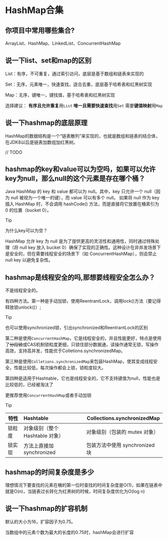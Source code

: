 # HashMap合集

## 你项目中常用哪些集合?

ArrayList、HashMap、LinkedList、ConcurrentHashMap





## 说一下list、set和map的区别

List：有序，不可重复，通过索引访问，底层是基于数组和链表来实现的

Set：无序，元素唯一，快速查找，适合去重，底层基于哈希表和红黑树实现

Map：无序，键唯一，键找值，基于哈希表和红黑树实现

选择建议：
**有序且允许重复**用`List`
**唯一且需要快速查找**用`Set`
需要**键值映射**用`Map`



## 说一下hashmap的底层原理

HashMap的数据结构是一个“链表散列”来实现的，也就是数组和链表的结合体，在JDK8以后是链表加数组加红黑树。

// TODO









## hashmap的key和value可以为空吗，如果可以允许key为null，那么null的这个元素是存在哪个桶？

Java HashMap 的 key 和 value 都可以为 null。其中，key 只允许一个 null（因为 null 被视为一个唯一的键），而 value 可以有多个 null。 如果将 null 作为 key 插入 HashMap 时，不会调用 hashCode() 方法，而是直接将它放置在桶索引为 0 的位置（bucket 0）。

> [!tip]
>
> 为什么key可以为空？
>
> HashMap 允许 key 为 null 是为了提供更高的灵活性和通用性，同时通过特殊处理（将 null key 放入 bucket 0）确保了实现的正确性。这种设计在非并发场景下是安全的，但在需要线程安全的场景下（如 ConcurrentHashMap），则会禁止 null key 以避免复杂性。





## hashmap是线程安全的吗,那想要线程安全怎么办？

不是线程安全的。

有四种方法。第一种是手动加锁，使用ReentrantLock，调用lock()方法（要记得释放锁unlock()）;

> [!tip]
>
> 也可以使用synchronized锁，引出synchronized和ReentrantLock的区别

第二种是使用`ConcurrentHashMap`，它是线程安全的，并且性能更好，特点是使用了~~分段锁~~或CAS机制锁粒度更细，只锁住部分数据通，读操作通常无锁，写操作高效，支持高并发，性能优于Colletions.synchronizedMap。

第三种是使用`Colletions.synchronizedMap`来包装HashMap，使其变成线程安全，性能比较低，每次操作都会上锁，锁粒度较大。

第四种是适用于Hashtable，它也是线程安全的，它不支持键值为null，性能也是比较低的，已经被淘汰了

更推荐使用`ConcurrentHashMap`或者手动加锁

> [!tip]
>
> | 特性   | Hashtable                       | Collections.synchronizedMap    |
> | ------ | :------------------------------ | ------------------------------ |
> | 锁粒度 | 对象级别（整个 Hashtable 对象） | 对象级别（包装的 mutex 对象）  |
> | 锁实现 | 方法上直接加 synchronized       | 包装方法中使用 synchronized 块 |





## hashmap的时间复杂度是多少

理想情况下要查找的元素在桶的第一位时查找的时间复杂度是O(1)，如果在链表中就是O(n)，当链表过长转化为红黑树的时候，时间复杂度优化为O(log n)



## 说一下hashmap的扩容机制

默认的大小为16，扩容因子为0.75。

当数组中的元素个数为最大的长度的0.75时，hashMap会进行扩容










































